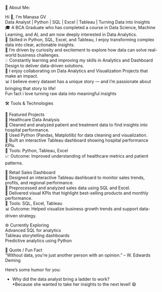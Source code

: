 💫 About Me: <br>

Hi 👋, I'm Manasa GV <br>
Data Analyst | Python | SQL | Excel | Tableau | Turning Data into Insights<br>
🎓 A BCA Graduate who has completed a course in Data Science, Machine Learning, and AI, and am now deeply interested in Data Analytics. <br>
🐍 Skilled in Python, SQL, Excel, and Tableau, I enjoy transforming complex data into clear, actionable insights. <br>
🚀 I’m driven by curiosity and excitement to explore how data can solve real-world business challenges. <br>
💡 Constantly learning and improving my skills in Analytics and Dashboard Design to deliver data-driven solutions. <br>
🤝 I enjoy collaborating on Data Analytics and Visualization Projects that make an impact. <br>
📊 I believe every dataset has a unique story — and I’m passionate about bringing that story to life! <br>
    Fun fact i love turning raw data into meaningful insights<br>

🛠️ Tools & Technologies <br>

📂 Featured Projects <br>
🏥 Healthcare Data Analysis <br>
🔹 Cleaned and analyzed patient and treatment data to find insights into hospital performance. <br>
🔹 Used Python (Pandas, Matplotlib) for data cleaning and visualization. <br>
🔹 Built an interactive Tableau dashboard showing hospital performance KPIs. <br>
🧰 Tools: Python, Tableau, Excel <br>
📈 Outcome: Improved understanding of healthcare metrics and patient patterns. <br>

🛒 Retail Sales Dashboard <br>
🔹 Designed an interactive Tableau dashboard to monitor sales trends, profits, and regional performance. <br>
🔹 Preprocessed and analyzed sales data using SQL and Excel. <br>
🔹 Delivered visual KPIs that highlight best-selling products and monthly performance. <br>
🧰 Tools: SQL, Excel, Tableau <br>
📊 Outcome: Helped visualize business growth trends and support data-driven strategy. <br>

⚙️ Currently Exploring <br>
Advanced SQL for analytics <br>
Tableau storytelling dashboards <br>
Predictive analytics using Python <br>

🎯 Quote / Fun Fact <br>
“Without data, you’re just another person with an opinion.” – W. Edwards Deming <br>

Here’s some humor for you: <br>
 * Why did the data analyst bring a ladder to work? <br>
 *Because she wanted to take her insights to the next level! 😄 <br>


